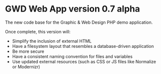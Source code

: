 # GWD Web App version 0.7 alpha

The new code base for the Graphic & Web Design PHP demo application. 

Once complete, this version will:

- Simplify the inclusion of external HTML
- Have a filesystem layout that resembles a database-driven application 
- Be more secure
- Have a consistent naming convention for files and variables
- Use updated external resources (such as CSS or JS files like Normalize or Modernizr)
